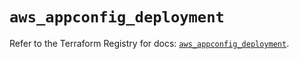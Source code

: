 # `aws_appconfig_deployment`

Refer to the Terraform Registry for docs: [`aws_appconfig_deployment`](https://registry.terraform.io/providers/hashicorp/aws/5.91.0/docs/resources/appconfig_deployment).
